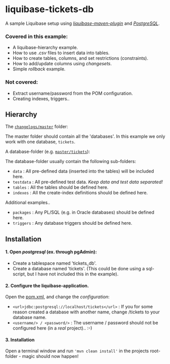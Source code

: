# liquibase-tickets-db
A sample Liquibase setup using [_liquibase-maven-plugin_](https://mvnrepository.com/artifact/org.liquibase/liquibase-maven-plugin) and [_PostgreSQL_](https://www.postgresql.org/).

### Covered in this example:
* A liquibase-hierarchy example.
* How to use _.csv_ files to insert data into tables.
* How to create tables, columns, and set restrictions (constraints).
* How to add/update columns using _changesets_.
* Simple _rollback_ example.
  
### Not covered:
* Extract username/password from the POM configuration.
* Creating indexes, triggers..

## Hierarchy

The [`changelogs/master`](src/main/resources/changelogs/master) folder:

The master folder should contain all the 'databases'.
In this example we only work with one database, `tickets`.

A database-folder (e.g. [`master/tickets`](src/main/resources/changelogs/master/tickets)):

The database-folder usually contain the following sub-folders:
* `data` : All pre-defined data (inserted into the tables) will be included here.
* `testdata` : All pre-defined test data. _Keep data and test data separated!_
* `tables` : All the tables should be defined here.
* `indexes` : All the create-index definitions should be defined here.

Additional examples..
* `packages` : Any PL/SQL (e.g. in Oracle databases) should be defined here.  
* `triggers` : Any database triggers should be defined here.  

## Installation

#### 1. Open _postgresql_ (ex. through pgAdmin):
* Create a tablespace named 'tickets_db'.
* Create a database named 'tickets'.
(This could be done using a sql-script, but I have not included this in the example).

#### 2. Configure the liquibase-application.

Open the [pom.xml](pom.xml), and change the _configuration_:
* `<url>jdbc:postgresql://localhost/tickets</url>` : If you for some reason created a database with another name, change /tickets to your database name.
* `<username/> / <password/>` : The username / password should not be configured here (in a _real_ project).. :-)

#### 3. Installation
Open a terminal window and run `'mvn clean install'` in the projects root-folder - magic should now happen!

